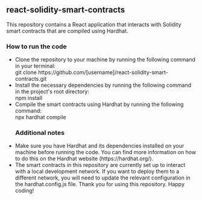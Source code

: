 <h2>react-solidity-smart-contracts</h2>
This repository contains a React application that interacts with Solidity smart contracts that are compiled using Hardhat.

<h3>How to run the code</h3>
<ul>
<li>Clone the repository to your machine by running the following command in your terminal:</li>
git clone https://github.com/[username]/react-solidity-smart-contracts.git

<li>Install the necessary dependencies by running the following command in the project's root directory:</li>
npm install

<li>Compile the smart contracts using Hardhat by running the following command:</li>
npx hardhat compile

<h3>Additional notes</h3>
<li>Make sure you have Hardhat and its dependencies installed on your machine before running the code. You can find more information on how to do this on the Hardhat website (https://hardhat.org/).</li>

<li>The smart contracts in this repository are currently set up to interact with a local development network. If you want to deploy them to a different network, you will need to update the relevant configuration in the hardhat.config.js file.
Thank you for using this repository. Happy coding!</li>
</ul>
